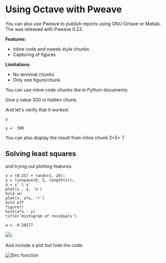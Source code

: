 # Using Octave with Pweave

You can also use Pweave to publish reports using GNU Octave or Matlab. The
was  released with Pweave 0.23.

**Features:**

* Inline code and noweb style chunks
* Capturing of figures

**Limitations**

* No terminal chunks
* Only one figure/chunk

You can use inline code chunks like in Python documents:

Give y value 300  in hidden chunk.

And let's verify that it worked:


~~~~{.octave}
y
~~~~~~~~~~~~~

~~~~{.octave}
y =  300

~~~~~~~~~~~~~


You can also display the result from inline chunk 2+5= 7

## Solving least squares


and trying out plotting features:


~~~~{.octave}
x = (0:25) + randn(1, 26);
y = linspace(0, 5, length(x));
a = x' \ y'
plot(x , y, 'o')
hold on
plot(x, a*x, 'r')
hold off
figure()
hist(a*x - y)
title('Histogram of residuals')
~~~~~~~~~~~~~

~~~~{.octave}
a =  0.20277

~~~~~~~~~~~~~

![](figures/octave_sample_figure2_.png)\


And include a plot but hide the code:


![Sinc function](figures/octave_sample_figure3_.png)

